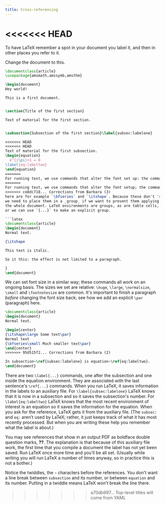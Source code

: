 ```yaml
---
title: Cross-referencing
---
```

<<<<<<< HEAD
=======

To have LaTeX remember a spot in your document you label it,
and then in other places you refer to it.

Change the document to this.
```latex
\documentclass{article}
\usepackage{amsmath,amssymb,amsthm}

\begin{document}
Hey world!

This is a first document.


\section{Title of the first section}

Text of material for the first section.


\subsection{Subsection of the first section}\label{subsec:labelone}

<<<<<<< HEAD
<<<<<<< HEAD
Text of material for the first subsection.
\begin{equation}
  e^{i\pi}+1 = 0
\label{eq:labeltwo}
\end{equation}
=======
For running text, we use commands that alter the font set up: the commands
=======
For running text, we use commands that alter the font setup; the commands
>>>>>>> ce8dc718... Corrections from Barbara (3)
here are for example `\bfseries` and `\itshape`. Because these don't 'stop',
we need to place them in a _group_ if we want to prevent them applying to
the whole document. LaTeX environments are groups, as are table cells,
or we can use `{...}` to make an explicit group.

```latex
\documentclass{article}
\begin{document}
Normal text.

{\itshape

This text is italic.

So it this: the effect is not limited to a paragraph.

}
\end{document}
```

We can set font size in a similar way; these commands all work on an ongoing
basis. The sizes we set are relative: `\huge`, `\large`, `\normalsize`,
`\small` and `\footnotesize` are common. It's important to finish a paragraph
_before_ changing the font size back; see how we add an explicit `\par`
(paragraph) here.

```latex
\documentclass{article}
\begin{document}
Normal text.

\begin{center}
{\itshape\large Some text\par}
Normal text
{\bfseries\small Much smaller text\par}
\end{center}
>>>>>>> 95d515f2... Corrections from Barbara (2)

In subsection~\ref{subsec:labelone} is equation~\ref{eq:labeltwo}.
\end{document}
```

There are two `\label{...}` commands, one after the subsection
and one inside the equation environment.
They are associated with the last sentence's `\ref{...}` commands.
When you run LaTeX, it saves information in the labels to an auxiliary file.
For `\label{subsec:labelone}` LaTeX knows that it is now in a subsection and
so it saves the subsection's number.
For `\label{eq:labeltwo}` LaTeX knows that the most recent environment
of interest is an equation so it saves the information for the equation.
When you ask for the reference, LaTeX gets it from the auxiliary file.
(The `subsec:` and `eq:` aren't used by LaTeX;
rather, it just keeps track of what it has most
recently processed.
But when you are writing these help you remember what the label
is about.)

You may see references that show in an output PDF
as boldface double question marks, **??**.
The explanation is that because of this auxiliary file work,
the first time that you compile a document the label has not
yet been saved.
Run LaTeX once more time and you'll be all set.
(Usually while writing you will run LaTeX a number of times anyway,
so in practice this is not a bother.)

Notice the twiddles, the `~` characters before the references.
You don't want a line break between `subsection` and its number, or
between `equation` and its number.
Putting in a twiddle means LaTeX won't break the line there.
>>>>>>> a70db997... Top-level titles will come from YAML
